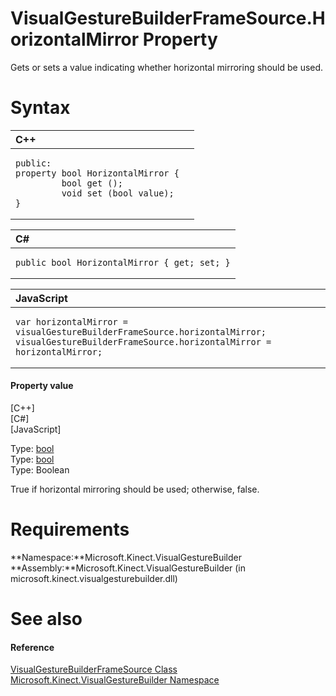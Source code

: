 VisualGestureBuilderFrameSource.HorizontalMirror Property  
=========================================================  

Gets or sets a value indicating whether horizontal mirroring should be used. <span id="syntaxSection"></span>

Syntax  
======  

<table>
<colgroup>
<col width="100%" />
</colgroup>
<thead>
<tr class="header">
<th align="left">C++</th>
</tr>
</thead>
<tbody>
<tr class="odd">
<td align="left"><pre><code>public:  
property bool HorizontalMirror {  
         bool get ();  
         void set (bool value);  
}</code></pre></td>
</tr>
</tbody>
</table>

<table>
<colgroup>
<col width="100%" />
</colgroup>
<thead>
<tr class="header">
<th align="left">C#</th>
</tr>
</thead>
<tbody>
<tr class="odd">
<td align="left"><pre><code>public bool HorizontalMirror { get; set; }</code></pre></td>
</tr>
</tbody>
</table>

<table>
<colgroup>
<col width="100%" />
</colgroup>
<thead>
<tr class="header">
<th align="left">JavaScript</th>
</tr>
</thead>
<tbody>
<tr class="odd">
<td align="left"><pre><code>var horizontalMirror = visualGestureBuilderFrameSource.horizontalMirror;  
visualGestureBuilderFrameSource.horizontalMirror = horizontalMirror;</code></pre></td>
</tr>
</tbody>
</table>

<span id="ID4ES"></span>
#### Property value  

[C++]   
 [C\#]   
 [JavaScript]   

Type: [bool](http://msdn.microsoft.com/en-us/library/hh755815.aspx)  
Type: [bool](http://msdn.microsoft.com/en-us/library/system.boolean.aspx)  
Type: Boolean  

True if horizontal mirroring should be used; otherwise, false.  

<span id="requirements"></span>

Requirements  
============  

**Namespace:**Microsoft.Kinect.VisualGestureBuilder  
**Assembly:**Microsoft.Kinect.VisualGestureBuilder (in microsoft.kinect.visualgesturebuilder.dll)  

<span id="ID4E4"></span>

See also  
========  

<span id="ID4E6"></span>
#### Reference  

[VisualGestureBuilderFrameSource Class](../../VisualGestureBuilderFram.md)  
 [Microsoft.Kinect.VisualGestureBuilder Namespace](../../../Kinect.VisualGestureBuil.md)  



<!--Please do not edit the data in the comment block below.-->
<!--
TOCTitle : HorizontalMirror Property
RLTitle : VisualGestureBuilderFrameSource.HorizontalMirror Property
KeywordK : HorizontalMirror property
KeywordK : VisualGestureBuilderFrameSource.HorizontalMirror property
KeywordF : Microsoft.Kinect.VisualGestureBuilder.VisualGestureBuilderFrameSource.HorizontalMirror
KeywordF : VisualGestureBuilderFrameSource.HorizontalMirror
KeywordF : HorizontalMirror
KeywordF : Microsoft.Kinect.VisualGestureBuilder.VisualGestureBuilderFrameSource.HorizontalMirror
KeywordA : P:Microsoft.Kinect.VisualGestureBuilder.VisualGestureBuilderFrameSource.HorizontalMirror
AssetID : P:Microsoft.Kinect.VisualGestureBuilder.VisualGestureBuilderFrameSource.HorizontalMirror
Locale : en-us
CommunityContent : 1
APIType : Managed
APILocation : microsoft.kinect.visualgesturebuilder.dll
APIName : Microsoft.Kinect.VisualGestureBuilder.VisualGestureBuilderFrameSource.HorizontalMirror
TargetOS : Windows
TopicType : kbSyntax
DevLang : VB
DevLang : CSharp
DevLang : JavaScript
DevLang : C++
DocSet : K4Wv2
ProjType : K4Wv2Proj
Technology : Kinect for Windows
Product : Kinect for Windows SDK v2
productversion : 20
-->
